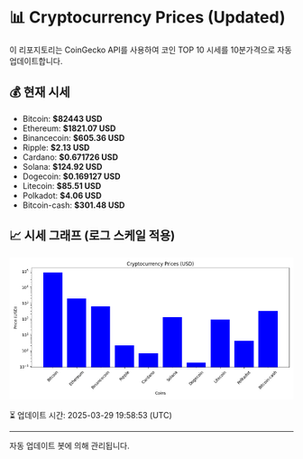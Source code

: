 
# 📊 Cryptocurrency Prices (Updated)

이 리포지토리는 CoinGecko API를 사용하여 코인 TOP 10 시세를 10분가격으로 자동 업데이트합니다.

## 💰 현재 시세
- Bitcoin: **$82443 USD**
- Ethereum: **$1821.07 USD**
- Binancecoin: **$605.36 USD**
- Ripple: **$2.13 USD**
- Cardano: **$0.671726 USD**
- Solana: **$124.92 USD**
- Dogecoin: **$0.169127 USD**
- Litecoin: **$85.51 USD**
- Polkadot: **$4.06 USD**
- Bitcoin-cash: **$301.48 USD**

## 📈 시세 그래프 (로그 스케일 적용)
![Crypto Prices](crypto_prices.png)

⏳ 업데이트 시간: 2025-03-29 19:58:53 (UTC)

---
자동 업데이트 봇에 의해 관리됩니다.
